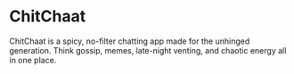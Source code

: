 # ChitChaat
ChitChaat is a spicy, no-filter chatting app made for the unhinged generation. Think gossip, memes, late-night venting, and chaotic energy all in one place.
